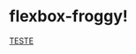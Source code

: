 # flexbox-froggy!
[TESTE](https://user-images.githubusercontent.com/97961562/151706274-092189d6-dfef-4d0a-96f0-e634dd3ab856.png)

